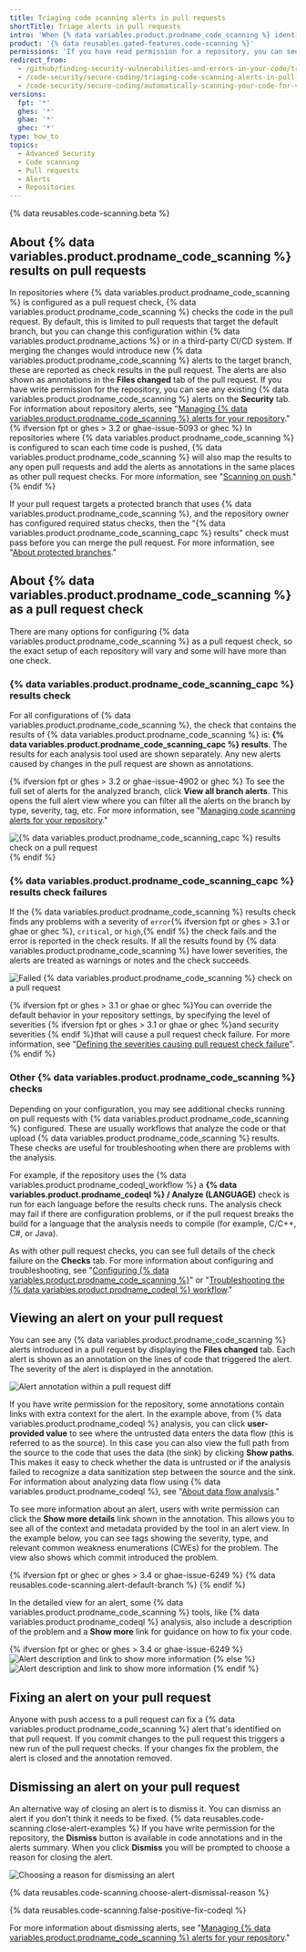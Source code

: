 ```yaml
---
title: Triaging code scanning alerts in pull requests
shortTitle: Triage alerts in pull requests
intro: 'When {% data variables.product.prodname_code_scanning %} identifies a problem in a pull request, you can review the highlighted code and resolve the alert.'
product: '{% data reusables.gated-features.code-scanning %}'
permissions: 'If you have read permission for a repository, you can see annotations on pull requests. With write permission, you can see detailed information and resolve {% data variables.product.prodname_code_scanning %} alerts for that repository.'
redirect_from:
  - /github/finding-security-vulnerabilities-and-errors-in-your-code/triaging-code-scanning-alerts-in-pull-requests
  - /code-security/secure-coding/triaging-code-scanning-alerts-in-pull-requests
  - /code-security/secure-coding/automatically-scanning-your-code-for-vulnerabilities-and-errors/triaging-code-scanning-alerts-in-pull-requests
versions:
  fpt: '*'
  ghes: '*'
  ghae: '*'
  ghec: '*'
type: how_to
topics:
  - Advanced Security
  - Code scanning
  - Pull requests
  - Alerts
  - Repositories
---
```



{% data reusables.code-scanning.beta %}

## About {% data variables.product.prodname_code_scanning %} results on pull requests

In repositories where {% data variables.product.prodname_code_scanning %} is configured as a pull request check, {% data variables.product.prodname_code_scanning %} checks the code in the pull request. By default, this is limited to pull requests that target the default branch, but you can change this configuration within {% data variables.product.prodname_actions %} or in a third-party CI/CD system. If merging the changes would introduce new {% data variables.product.prodname_code_scanning %} alerts to the target branch, these are reported as check results in the pull request. The alerts are also shown as annotations in the **Files changed** tab of the pull request. If you have write permission for the repository, you can see any existing {% data variables.product.prodname_code_scanning %} alerts on the **Security** tab. For information about repository alerts, see "[Managing {% data variables.product.prodname_code_scanning %} alerts for your repository](/code-security/secure-coding/managing-code-scanning-alerts-for-your-repository)."
{% ifversion fpt or ghes > 3.2 or ghae-issue-5093 or ghec %}
In repositories where {% data variables.product.prodname_code_scanning %} is configured to scan each time code is pushed, {% data variables.product.prodname_code_scanning %} will also map the results to any open pull requests and add the alerts as annotations in the same places as other pull request checks. For more information, see "[Scanning on push](/code-security/code-scanning/automatically-scanning-your-code-for-vulnerabilities-and-errors/configuring-code-scanning#scanning-on-push)."
{% endif %}

If your pull request targets a protected branch that uses {% data variables.product.prodname_code_scanning %}, and the repository owner has configured required status checks, then the "{% data variables.product.prodname_code_scanning_capc %} results" check must pass before you can merge the pull request. For more information, see "[About protected branches](/github/administering-a-repository/about-protected-branches#require-status-checks-before-merging)."

## About {% data variables.product.prodname_code_scanning %} as a pull request check

There are many options for configuring {% data variables.product.prodname_code_scanning %} as a pull request check, so the exact setup of each repository will vary and some will have more than one check. 

### {% data variables.product.prodname_code_scanning_capc %} results check

For all configurations of {% data variables.product.prodname_code_scanning %}, the check that contains the results of {% data variables.product.prodname_code_scanning %} is: **{% data variables.product.prodname_code_scanning_capc %} results**. The results for each analysis tool used are shown separately. Any new alerts caused by changes in the pull request are shown as annotations. 

{% ifversion fpt or ghes > 3.2 or ghae-issue-4902 or ghec %} To see the full set of alerts for the analyzed branch, click **View all branch alerts**. This opens the full alert view where you can filter all the alerts on the branch by type, severity, tag, etc. For more information, see "[Managing code scanning alerts for your repository](/code-security/code-scanning/automatically-scanning-your-code-for-vulnerabilities-and-errors/managing-code-scanning-alerts-for-your-repository#filtering-and-searching-for-code-scanning-alerts)."

![{% data variables.product.prodname_code_scanning_capc %} results check on a pull request](/assets/images/help/repository/code-scanning-results-check.png)
{% endif %}

### {% data variables.product.prodname_code_scanning_capc %} results check failures

If the {% data variables.product.prodname_code_scanning %} results check finds any problems with a severity of `error`{% ifversion fpt or ghes > 3.1  or ghae or ghec %}, `critical`, or `high`,{% endif %} the check fails and the error is reported in the check results. If all the results found by {% data variables.product.prodname_code_scanning %} have lower severities, the alerts are treated as warnings or notes and the check succeeds.

![Failed {% data variables.product.prodname_code_scanning %} check on a pull request](/assets/images/help/repository/code-scanning-check-failure.png)

{% ifversion fpt or ghes > 3.1 or ghae or ghec %}You can override the default behavior in your repository settings, by specifying the level of severities {% ifversion fpt or ghes > 3.1  or ghae or ghec %}and security severities {% endif %}that will cause a pull request check failure. For more information, see "[Defining the severities causing pull request check failure](/code-security/secure-coding/configuring-code-scanning#defining-the-severities-causing-pull-request-check-failure)".
{% endif %}

### Other {% data variables.product.prodname_code_scanning %} checks

Depending on your configuration, you may see additional checks running on pull requests with {% data variables.product.prodname_code_scanning %} configured. These are usually workflows that analyze the code or that upload {% data variables.product.prodname_code_scanning %} results. These checks are useful for troubleshooting when there are problems with the analysis. 

For example, if the repository uses the {% data variables.product.prodname_codeql_workflow %} a **{% data variables.product.prodname_codeql %} / Analyze (LANGUAGE)** check is run for each language before the results check runs. The analysis check may fail if there are configuration problems, or if the pull request breaks the build for a language that the analysis needs to compile (for example, C/C++, C#, or Java). 

As with other pull request checks, you can see full details of the check failure on the **Checks** tab. For more information about configuring and troubleshooting, see "[Configuring {% data variables.product.prodname_code_scanning %}](/code-security/secure-coding/configuring-code-scanning)" or "[Troubleshooting the {% data variables.product.prodname_codeql %} workflow](/code-security/secure-coding/troubleshooting-the-codeql-workflow)."

## Viewing an alert on your pull request

You can see any {% data variables.product.prodname_code_scanning %} alerts introduced in a pull request by displaying the **Files changed** tab. Each alert is shown as an annotation on the lines of code that triggered the alert. The severity of the alert is displayed in the annotation. 

![Alert annotation within a pull request diff](/assets/images/help/repository/code-scanning-pr-annotation.png)

If you have write permission for the repository, some annotations contain links with extra context for the alert. In the example above, from {% data variables.product.prodname_codeql %} analysis, you can click **user-provided value** to see where the untrusted data enters the data flow (this is referred to as the source). In this case you can also view the full path from the source to the code that uses the data (the sink) by clicking **Show paths**. This makes it easy to check whether the data is untrusted or if the analysis failed to recognize a data sanitization step between the source and the sink. For information about analyzing data flow using {% data variables.product.prodname_codeql %}, see "[About data flow analysis](https://codeql.github.com/docs/writing-codeql-queries/about-data-flow-analysis/)."

To see more information about an alert, users with write permission can click the **Show more details** link shown in the annotation. This allows you to see all of the context and metadata provided by the tool in an alert view. In the example below, you can see tags showing the severity, type, and relevant common weakness enumerations (CWEs) for the problem. The view also shows which commit introduced the problem.

{% ifversion fpt or ghec or ghes > 3.4 or ghae-issue-6249 %}
{% data reusables.code-scanning.alert-default-branch %}
{% endif %}

In the detailed view for an alert, some {% data variables.product.prodname_code_scanning %} tools, like {% data variables.product.prodname_codeql %} analysis, also include a description of the problem and a **Show more** link for guidance on how to fix your code.

{% ifversion fpt or ghec or ghes > 3.4 or ghae-issue-6249 %}
![Alert description and link to show more information](/assets/images/help/repository/code-scanning-alert-description.png)
{% else %}
![Alert description and link to show more information](/assets/images/help/repository/code-scanning-pr-alert.png)
{% endif %}
## Fixing an alert on your pull request

Anyone with push access to a pull request can fix a {% data variables.product.prodname_code_scanning %} alert that's identified on that pull request. If you commit changes to the pull request this triggers a new run of the pull request checks. If your changes fix the problem, the alert is closed and the annotation removed.

## Dismissing an alert on your pull request

An alternative way of closing an alert is to dismiss it. You can dismiss an alert if you don't think it needs to be fixed. {% data reusables.code-scanning.close-alert-examples %} If you have write permission for the repository, the **Dismiss** button is available in code annotations and in the alerts summary. When you click **Dismiss** you will be prompted to choose a reason for closing the alert.

![Choosing a reason for dismissing an alert](/assets/images/help/repository/code-scanning-alert-close-drop-down.png)

{% data reusables.code-scanning.choose-alert-dismissal-reason %}

{% data reusables.code-scanning.false-positive-fix-codeql %}

For more information about dismissing alerts, see "[Managing {% data variables.product.prodname_code_scanning %} alerts for your repository](/code-security/secure-coding/managing-code-scanning-alerts-for-your-repository#dismissing-or-deleting-alerts)."
